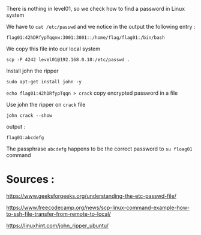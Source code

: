 There is nothing in level01, so we check how to find a password in Linux system

We have to `cat /etc/passwd` and we notice in the output the following entry : 

`flag01:42hDRfypTqqnw:3001:3001::/home/flag/flag01:/bin/bash`

We copy this file into our local system

`scp -P 4242 level01@192.168.0.18:/etc/passwd .`

Install john the ripper

`sudo apt-get install john -y`

`echo flag01:42hDRfypTqqn > crack` copy encrypted password in a file

Use john the ripper on `crack` file

`john crack --show`

output : 

`flag01:abcdefg`

The passphrase `abcdefg` happens to be the correct password to `su floag01` command

# Sources :

https://www.geeksforgeeks.org/understanding-the-etc-passwd-file/

https://www.freecodecamp.org/news/scp-linux-command-example-how-to-ssh-file-transfer-from-remote-to-local/

https://linuxhint.com/john_ripper_ubuntu/


